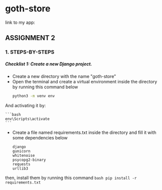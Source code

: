 # goth-store
link to my app:

## ASSIGNMENT 2

### 1. STEPS-BY-STEPS 
##### Checklist 1: Create a new Django project.
- Create a new directory with the name "goth-store"
- Open the terminal and create a virtual environment inside the directory by running this command below
    ```bash
    python3 -m venv env
    ```
And activating it by:

    ```bash
    env\Scripts\activate
    ```
- Create a file named requirements.txt inside the directory and fill it with some dependencies below

    ```
    django
    gunicorn
    whitenoise
    psycopg2-binary
    requests
    urllib3
    ```
then, install them by running this command
    ```bash
    pip install -r requirements.txt
    ```